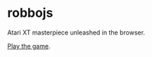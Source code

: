 robbojs
=======

Atari XT masterpiece unleashed in the browser.


[Play the game](http://blog.cfiet.net/robbojs).
